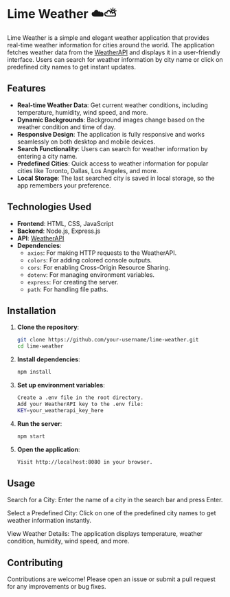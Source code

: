 # Lime Weather ☁️⛅

Lime Weather is a simple and elegant weather application that provides real-time weather information for cities around the world. The application fetches weather data from the [WeatherAPI](https://www.weatherapi.com/) and displays it in a user-friendly interface. Users can search for weather information by city name or click on predefined city names to get instant updates.

## Features

- **Real-time Weather Data**: Get current weather conditions, including temperature, humidity, wind speed, and more.
- **Dynamic Backgrounds**: Background images change based on the weather condition and time of day.
- **Responsive Design**: The application is fully responsive and works seamlessly on both desktop and mobile devices.
- **Search Functionality**: Users can search for weather information by entering a city name.
- **Predefined Cities**: Quick access to weather information for popular cities like Toronto, Dallas, Los Angeles, and more.
- **Local Storage**: The last searched city is saved in local storage, so the app remembers your preference.

## Technologies Used

- **Frontend**: HTML, CSS, JavaScript
- **Backend**: Node.js, Express.js
- **API**: [WeatherAPI](https://www.weatherapi.com/)
- **Dependencies**:
  - `axios`: For making HTTP requests to the WeatherAPI.
  - `colors`: For adding colored console outputs.
  - `cors`: For enabling Cross-Origin Resource Sharing.
  - `dotenv`: For managing environment variables.
  - `express`: For creating the server.
  - `path`: For handling file paths.

## Installation

1. **Clone the repository**:
   ```bash
   git clone https://github.com/your-username/lime-weather.git
   cd lime-weather
   
2. **Install dependencies**:
   ```bash
   npm install
   
3. **Set up environment variables**:
   ```bash
   Create a .env file in the root directory.
   Add your WeatherAPI key to the .env file:
   KEY=your_weatherapi_key_here
   
4. **Run the server**:
   ```bash
   npm start
   
5. **Open the application**:
   ```bash
   Visit http://localhost:8080 in your browser.
## Usage
Search for a City: Enter the name of a city in the search bar and press Enter.

Select a Predefined City: Click on one of the predefined city names to get weather information instantly.

View Weather Details: The application displays temperature, weather condition, humidity, wind speed, and more.

## Contributing
Contributions are welcome! Please open an issue or submit a pull request for any improvements or bug fixes.
